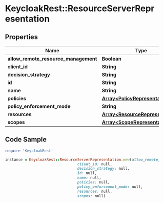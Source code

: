 # KeycloakRest::ResourceServerRepresentation

## Properties

Name | Type | Description | Notes
------------ | ------------- | ------------- | -------------
**allow_remote_resource_management** | **Boolean** |  | [optional] 
**client_id** | **String** |  | [optional] 
**decision_strategy** | **String** |  | [optional] 
**id** | **String** |  | [optional] 
**name** | **String** |  | [optional] 
**policies** | [**Array&lt;PolicyRepresentation&gt;**](PolicyRepresentation.md) |  | [optional] 
**policy_enforcement_mode** | **String** |  | [optional] 
**resources** | [**Array&lt;ResourceRepresentation&gt;**](ResourceRepresentation.md) |  | [optional] 
**scopes** | [**Array&lt;ScopeRepresentation&gt;**](ScopeRepresentation.md) |  | [optional] 

## Code Sample

```ruby
require 'KeycloakRest'

instance = KeycloakRest::ResourceServerRepresentation.new(allow_remote_resource_management: null,
                                 client_id: null,
                                 decision_strategy: null,
                                 id: null,
                                 name: null,
                                 policies: null,
                                 policy_enforcement_mode: null,
                                 resources: null,
                                 scopes: null)
```


